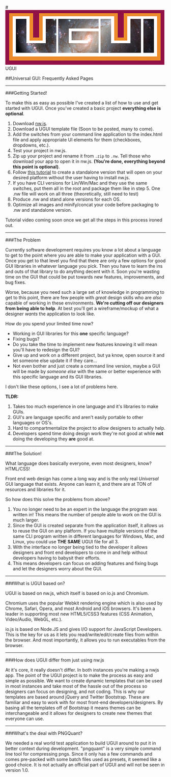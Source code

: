 #![UGUI Logo](_assets/logo/ugui-logo.png "Universal Graphical User Interface") UGUI

##Universal GUI: Frequently Asked Pages

* * *

###Getting Started!

To make this as easy as possible I've created a list of how to use and get started with UGUI. Once you've created a basic project **everything else is optional**.

1. Download [nw.js](http://nwjs.io).
2. Download a UGUI template file (Soon to be posted, many to come).
3. Add the switches from your command line application to the index.html file and apply appropriate UI elements for them (checkboxes, dropdowns, etc.).
4. Test your project in nw.js.
5. Zip up your project and rename it from `.zip` to `.nw`. Tell those who download your app to open it in nw.js. **(You're done, everything beyond this point is optional)**.
6. Follow [this tutorial](https://github.com/nwjs/nw.js/wiki/How-to-package-and-distribute-your-apps) to create a standalone version that will open on your desired platform without the user having to install nw.js.
7. If you have CLI versions for Lin/Win/Mac and they use the same switches, put them all in the root and package them like in step 5. One .nw file will work on all three (theoretically, still need to test)
8. Produce .nw and stand alone versions for each OS.
9. Optimize all images and minify/concat your code before packaging to .nw and standalone version.

Tutorial video coming soon once we get all the steps in this process ironed out.

* * *

###The Problem

Currently software development requires you know a lot about a language to get to the point where you are able to make your application with a GUI. Once you get to that level you find that there are only a few options for good GUI libraries in whatever language you pick. Then you have to learn the ins and outs of that library to do anything decent with it. Soon you're wasting time on the GUI that could be put towards new features, improvements, and bug fixes.

Worse, because you need such a large set of knowledge in programming to get to this point, there are few people with *great* design skills who are *also* capable of working in these environments. **We're cutting off our designers from being able to help**. At best you'll get a wireframe/mockup of what a designer *wants* the application to look like.

How do you spend your limited time now?

 * Working in GUI libraries for this **one** specific language?
 * Fixing bugs?
 * Do you take the time to implement new features knowing it will mean you'll have to redesign the GUI?
 * Give up and work on a different project, but ya know, open source it and let someone else update it if they care...
 * Not even bother and just create a command line version, maybe a GUI will be made by *someone else* with the same or better experience with this specific language and its GUI libraries.

I don't like these options, I see a lot of problems here.

**TLDR:**

1. Takes too much experience in one language and it's libraries to make GUIs.
2. GUI's are language specific and aren't easily portable to other languages or OS's.
3. Hard to compartmentalize the project to allow designers to actually help.
4. Developers spend time doing design work they're not good at while **not** doing the developing they **are** good at.

* * *

###The Solution!

What language does basically everyone, even most designers, know? HTML/CSS!

Front end web design has come a long way and is the only real *Universal* GUI language that exists. Anyone can learn it, and there are at TON of resources and libraries for it.

So how does this solve the problems from above?

1. You no longer need to be an expert in the language the program was written in! This means the number of people able to work on the GUI is much larger.
2. Since the GUI is created separate from the application itself, it allows us to reuse the GUI on any platform. If you have multiple versions of the same CLI program written in different languages for Windows, Mac, and Linux, you could use **THE SAME** UGUI file for all 3.
3. With the interface no longer being tied to the developer it allows designers and front end developers to come in and help without developers having to babysit their efforts.
4. This means developers can focus on adding features and fixing bugs and let the designers worry about the GUI.

* * *

###What is UGUI based on?

UGUI is based on nw.js, which itself is based on io.js and Chromium.

Chromium uses the popular Webkit rendering engine which is also used by Chrome, Safari, Opera, and most Android and iOS browsers. It's been a leader in supporting most new HTML5/CSS3 features (CSS Animation, Video/Audio, WebGL, etc.).

io.js is based on Node.JS and gives I/O support for JavaScript Developers. This is the key for us as it lets you read/write/edit/create files from within the browser. And most importantly, it allows you to run executables from the browser.

* * *

###How does UGUI differ from just using nw.js

At it's core, it really doesn't differ. In both instances you're making a nwjs app. The point of the UGUI project is to make the process as easy and simple as possible. We want to create dynamic templates that can be used in most instances and take most of the hassle out of the process so designers can focus on designing, and not coding. This is why our templates are based around jQuery and Twitter Bootstrap. These are familiar and easy to work with for most front-end developers/designers. By basing all the templates off of Bootstrap it means themes can be interchangeable and it allows for designers to create new themes that everyone can use.

* * *

###What's the deal with PNGQuant?

We needed a real world test application to build UGUI around to put it in better context during development. "pngquant" is a very simple command line tool for compressing pngs. Since it only has a few commands and comes pre-packed with some batch files used as presets, it seemed like a good choice. It is not actually an official part of UGUI and will not be seen in version 1.0.
